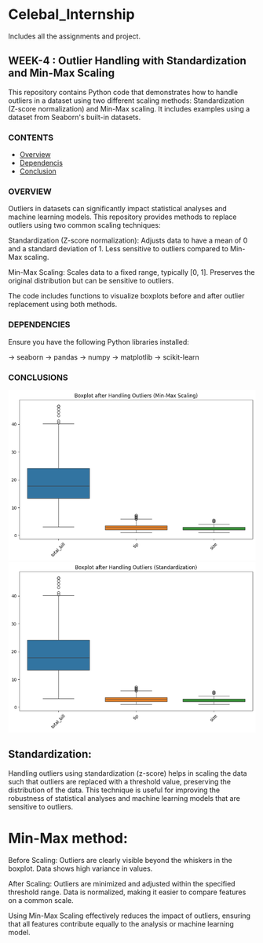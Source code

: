 # Celebal_Internship
Includes all the assignments and project.

## WEEK-4 : Outlier Handling with Standardization and Min-Max Scaling
This repository contains Python code that demonstrates how to handle outliers in a dataset using two different scaling methods: Standardization (Z-score normalization) and Min-Max scaling. It includes examples using a dataset from Seaborn's built-in datasets.

### CONTENTS
- [Overview](#overview)
- [Dependencis](#dependencies)
- [Conclusion](#conclusion)

### OVERVIEW
Outliers in datasets can significantly impact statistical analyses and machine learning models. This repository provides methods to replace outliers using two common scaling techniques:

Standardization (Z-score normalization):
Adjusts data to have a mean of 0 and a standard deviation of 1. 
Less sensitive to outliers compared to Min-Max scaling.

Min-Max Scaling:
Scales data to a fixed range, typically [0, 1].
Preserves the original distribution but can be sensitive to outliers.

The code includes functions to visualize boxplots before and after outlier replacement using both methods.

### DEPENDENCIES
Ensure you have the following Python libraries installed:

-> seaborn
-> pandas
-> numpy
-> matplotlib
-> scikit-learn

### CONCLUSIONS

![Sample Image](images/min_max_method.png)
![Sample Image](images/standard_method.png)

## Standardization: 
Handling outliers using standardization (z-score) helps in scaling the data such that outliers are replaced with a threshold value, preserving the distribution of the data. This technique is useful for improving the robustness of statistical analyses and machine learning models that are sensitive to outliers.

# Min-Max method:
Before Scaling:
Outliers are clearly visible beyond the whiskers in the boxplot.
Data shows high variance in values.

After Scaling:
Outliers are minimized and adjusted within the specified threshold range.
Data is normalized, making it easier to compare features on a common scale.

Using Min-Max Scaling effectively reduces the impact of outliers, ensuring that all features contribute equally to the analysis or machine learning model.








